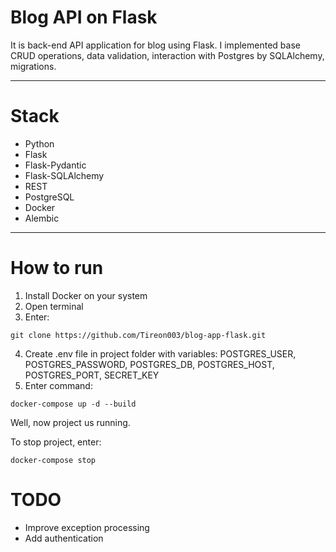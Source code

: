 # Blog API on Flask
It is back-end API application for blog using Flask. I implemented base CRUD operations, data validation, interaction with Postgres by SQLAlchemy, migrations.

---
# Stack
- Python
- Flask
- Flask-Pydantic
- Flask-SQLAlchemy
- REST
- PostgreSQL
- Docker
- Alembic

---
# How to run
1. Install Docker on your system
2. Open terminal
3. Enter:
```commandline
git clone https://github.com/Tireon003/blog-app-flask.git
```
4. Create .env file in project folder with variables: POSTGRES_USER, POSTGRES_PASSWORD, POSTGRES_DB, POSTGRES_HOST, POSTGRES_PORT, SECRET_KEY
5. Enter command:
```shell
docker-compose up -d --build
```
Well, now project us running.

To stop project, enter:
```shell
docker-compose stop
```

# TODO
- Improve exception processing
- Add authentication